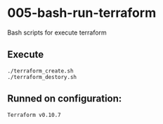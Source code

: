 # 005-bash-run-terraform

Bash scripts for execute terraform

## Execute

```
./terraform_create.sh
./terraform_destory.sh
```

## Runned on configuration:
```
Terraform v0.10.7
```
